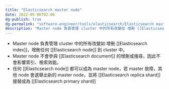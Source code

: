 ```yaml
---
title: "Elasticsearch master node"
date: 2022-05-06T02:06
dg-publish: true
dg-permalink: "software-engineer/tools/elasticsearch/Elasticsearch master node"
description: "Master node 負責管理 cluster 中的所有改變如 增刪 [[Elasticsearch index]]，增刪任何 [[Elasticsearch node]] 到 cluster 中..."
---
```

- Master node 負責管理 cluster 中的所有改變如 增刪 [[Elasticsearch index]]，增刪任何 [[Elasticsearch node]] 到 cluster 中。
- Master node 不會參與 [[Elasticsearch document]] 的增刪或搜尋，因此不會影響索引、檢索效能。
- 任何 [[Elasticsearch node]] 都可以成為 master node，若 master 故障，其他 node 會選舉出新的 master node，並將 [[Elasticsearch replica shard]] 接替成為 [[Elasticsearch primary shard]]
